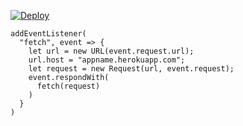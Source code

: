﻿[![Deploy](https://www.herokucdn.com/deploy/button.png)](https://dashboard.heroku.com/new?template=https://github.com/dootyu/hoor)

```
addEventListener(
  "fetch", event => {
    let url = new URL(event.request.url);
    url.host = "appname.herokuapp.com";
    let request = new Request(url, event.request);
    event.respondWith(
      fetch(request)
    )
  }
)
```

